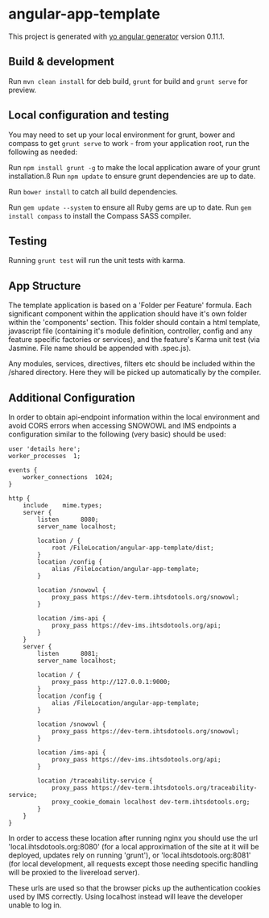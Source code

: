 # angular-app-template

This project is generated with [yo angular generator](https://github.com/yeoman/generator-angular)
version 0.11.1.

## Build & development

Run `mvn clean install` for deb build,  `grunt` for build and `grunt serve` for preview.

## Local configuration and testing

You may need to set up your local environment for grunt, bower and compass to get `grunt serve` to work - from your application root, run the following as needed:

Run `npm install grunt -g` to make the local application aware of your grunt installation.ß
Run `npm update` to ensure grunt dependencies are up to date.

Run `bower install` to catch all build dependencies.

Run `gem update --system` to ensure all Ruby gems are up to date.
Run `gem install compass` to install the Compass SASS compiler.

## Testing

Running `grunt test` will run the unit tests with karma.

## App Structure

The template application is based on a 'Folder per Feature' formula. Each significant component within the application should have it's own folder within the 'components' section. This folder should contain a html template, javascript file (containing it's module definition, controller, config and any feature specific factories or services), and the feature's Karma unit test (via Jasmine. File name should be appended with .spec.js). 

Any modules, services, directives, filters etc should be included within the /shared directory. Here they will be picked up automatically by the compiler. 

## Additional Configuration


In order to obtain api-endpoint information within the local environment and avoid CORS errors when accessing SNOWOWL and IMS endpoints a configuration similar to the following (very basic) should be used: 

```
user 'details here';
worker_processes  1;
 
events {
    worker_connections  1024;
}
 
http {
	include    mime.types;
    server {
		listen		8080;
		server_name	localhost;
 
		location / {
			root /FileLocation/angular-app-template/dist;
		}
        location /config {
			alias /FileLocation/angular-app-template;
		}
 
		location /snowowl {
			proxy_pass https://dev-term.ihtsdotools.org/snowowl;
		}
        
        location /ims-api {
			proxy_pass https://dev-ims.ihtsdotools.org/api;
		}
	}
	server {
		listen		8081;
		server_name	localhost;
 
		location / {
			proxy_pass http://127.0.0.1:9000;
		}
        location /config {
			alias /FileLocation/angular-app-template;
		}
 
		location /snowowl {
			proxy_pass https://dev-term.ihtsdotools.org/snowowl;
		}
        
        location /ims-api {
			proxy_pass https://dev-ims.ihtsdotools.org/api;
		}
        
        location /traceability-service {
			proxy_pass https://dev-term.ihtsdotools.org/traceability-service;
            proxy_cookie_domain localhost dev-term.ihtsdotools.org;
		}
	}
}
```
In order to access these location after running nginx you should use the url 'local.ihtsdotools.org:8080' (for a local approximation of the site at it will be deployed, updates rely on running 'grunt'), or 'local.ihtsdotools.org:8081' (for local development, all requests except those needing specific handling will be proxied to the livereload server). 

These urls are used so that the browser picks up the authentication cookies used by IMS correctly. Using localhost instead will leave the developer unable to log in. 